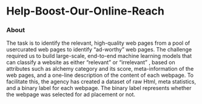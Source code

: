 # Help-Boost-Our-Online-Reach

### About
The task is to identify the relevant, high-quality web pages from a pool of usercurated web pages to identify “ad-worthy” web pages. The challenge required us
to build large-scale, end-to-end machine learning models that can classify a website as either “relevant” or “irrelevant” , based on attributes such as
alchemy category and its score, meta-information of the web pages, and a one-line description of the content of each webpage. To facilitate this, the
agency has created a dataset of raw Html, meta statistics, and a binary label for each webpage. The binary label represents whether the webpage was selected
for ad placement or not.
